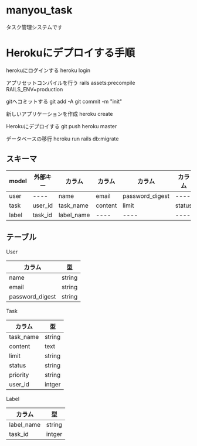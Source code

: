 # manyou_task
タスク管理システムです

# Herokuにデプロイする手順
herokuにログインする
heroku login

アプリセットコンパイルを行う
rails assets:precompile RAILS_ENV=production

gitへコミットする
git add -A
git commit -m "init"

新しいアプリケーションを作成
heroku create

Herokuにデプロイする
git push heroku master

データベースの移行
heroku run rails db:migrate


## スキーマ

| model | 外部キー |カラム|カラム|カラム|カラム|カラム|
----|----|----|----|----|----|----
| user | ---- | name | email  | password_digest  | ---- | ---- |
| task | user_id | task_name | content | limit | status | priority |
| label| task_id | label_name | ---- | ---- | ---- | ---- |

## テーブル

User

| カラム | 型 |
----|----
| name | string |
| email | string |
| password_digest | string |

Task

| カラム | 型 |
----|----
| task_name | string |
| content | text |
| limit | string |
| status | string|
| priority | string |
| user_id | intger |

Label

| カラム | 型 |
----|----
| label_name | string |
| task_id | intger |
